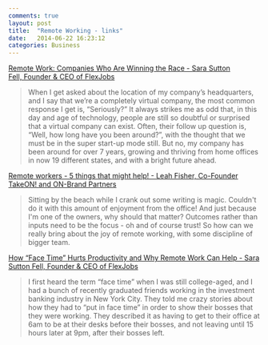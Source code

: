 ```yaml
---
comments: true
layout: post
title:  "Remote Working - links"
date:   2014-06-22 16:23:12
categories: Business
---
```


<a href="https://www.linkedin.com/today/post/article/20140324224813-60144-remote-work-companies-who-are-winning-the-race" target="_blank">Remote Work: Companies Who Are Winning the Race - Sara Sutton Fell, Founder &amp; CEO of FlexJobs</a>

> When I get asked about the location of my company’s headquarters, and I say that we’re a completely virtual company, the most common response I get is, “Seriously?” It always strikes me as odd that, in this day and age of technology, people are still so doubtful or surprised that a virtual company can exist. Often, their follow up question is, “Well, how long have you been around?”, with the thought that we must be in the super start-up mode still. But no, my company has been around for over 7 years, growing and thriving from home offices in now 19 different states, and with a bright future ahead.

<a href="https://www.linkedin.com/today/post/article/20140424005707-15449700-remote-workers-5-things-that-might-help" target="_blank">Remote workers - 5 things that might help! - Leah Fisher, Co-Founder TakeON! and ON-Brand Partners</a>

> Sitting by the beach while I crank out some writing is magic. Couldn't do it with this amount of enjoyment from the office! And just because I'm one of the owners, why should that matter? Outcomes rather than inputs need to be the focus - oh and of course trust! So how can we really bring about the joy of remote working, with some discipline of bigger team.

<a href="https://www.linkedin.com/today/post/article/20140407183936-60144-how-face-time-hurts-productivity-and-remote-work-helps" target="_blank">How “Face Time” Hurts Productivity and Why Remote Work Can Help - Sara Sutton Fell, Founder &amp; CEO of FlexJobs</a>

> I first heard the term “face time” when I was still college-aged, and I had a bunch of recently graduated friends working in the investment banking industry in New York City. They told me crazy stories about how they had to “put in face time” in order to show their bosses that they were working. They described it as having to get to their office at 6am to be at their desks before their bosses, and not leaving until 15 hours later at 9pm, after their bosses left.